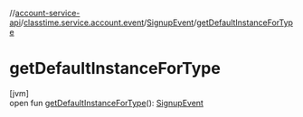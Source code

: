 //[account-service-api](../../../index.md)/[classtime.service.account.event](../index.md)/[SignupEvent](index.md)/[getDefaultInstanceForType](get-default-instance-for-type.md)

# getDefaultInstanceForType

[jvm]\
open fun [getDefaultInstanceForType](get-default-instance-for-type.md)(): [SignupEvent](index.md)
